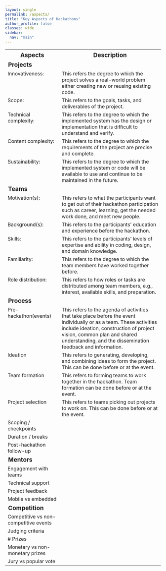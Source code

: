 ```yaml
---
layout: single
permalink: /aspects/
title: "Key Aspects of Hackathons"
author_profile: false
classes: wide
sidebar:
  nav: "main"
---
```

<style>
  tr {
    align: top;
  }
  td {
    vertical-align: top;
  }
</style>
<table>
<tr>
  <th style="font-size:1.2em;"><strong>Aspects</strong></th>
  <th style="font-size:1.2em;"><strong>Description</strong></th>
</tr>

<tr>
  <td style="colspan:2; font-size:1.2em;"><strong>Projects</strong></td>
</tr>

<tr>
  <td>Innovativeness:</td>
  <td>This refers the degree to which the project solves a real-world problem either creating new or reusing existing code.</td>
</tr>

<tr>
  <td>Scope:</td>
  <td>This refers to the goals, tasks, and deliverables of the project.</td>
</tr>

<tr>
  <td>Technical complexity:</td>
  <td>This refers to the degree to which the implemented system has the design or implementation that is difficult to understand and verify.</td>
</tr>

<tr>
  <td>Content complexity:</td>
  <td>This refers to the degree to which the requirements of the project are precise and complete.</td>
</tr>

<tr>
  <td>Sustainability:</td>
  <td>This refers to the degree to which the implemented system or code will be available to use and continue to be maintained in the future.</td>
</tr>

<tr>
  <td style="colspan:2; font-size:1.2em;"><strong>Teams</strong></td>
</tr>

<tr>
  <td>Motivation(s):</td>
  <td>This refers to what the participants want to get out of their hackathon participation such as career, learning, get the needed work done, and meet new people.</td>
</tr>

<tr>
  <td>Background(s):</td>
  <td>This refers to the participants' education and experience before the hackathon.</td>
</tr>

<tr>
  <td>Skills:</td>
  <td>This refers to the participants' levels of expertise and ability in coding, design, and domain knowledge.</td>
</tr>

<tr>
  <td>Familiarity:</td>
  <td>This refers to the degree to which the team members have worked together before.</td>
</tr>

<tr>
  <td>Role distribution:</td>
  <td>This refers to how roles or tasks are distributed among team members, e.g., interest, available skills, and preparation.</td>
</tr>

<tr>
  <td style="colspan:2; font-size:1.2em;"><strong>Process</strong></td>
</tr>

<tr>
  <td>Pre-hackathon(events)</td>
  <td>This refers to the agenda of activities that take place before the event individually or as a team. These activities include ideation, construction of project vision, common plan and shared understanding, and the dissemination feedback and information.</td>
</tr>

<tr>
  <td>Ideation</td>
  <td>This refers to generating, developing, and combining ideas to form the project. This can be done before or at the event.</td>
</tr>

<tr>
  <td>Team formation</td>
  <td>This refers to forming teams to work together in the hackathon. Team formation can be done before or at the event.</td>
</tr>

<tr>
  <td>Project selection</td>
  <td>This refers to teams picking out projects to work on. This can be done before or at the event.</td>
</tr>

<tr>
  <td>Scoping / checkpoints</td>
  <td></td>
</tr>

<tr>
  <td>Duration / breaks</td>
  <td></td>
</tr>

<tr>
  <td>Post-hackathon follow-up</td>
  <td></td>
</tr>

<tr>
  <td style="colspan:2; font-size:1.2em;"><strong>Mentors</strong></td>
</tr>

<tr>
  <td>Engagement with teams</td>
  <td></td>
</tr>

<tr>
  <td>Technical support</td>
  <td></td>
</tr>

<tr>
  <td>Project feedback</td>
  <td></td>
</tr>

<tr>
  <td>Mobile vs embedded</td>
  <td></td>
</tr>

<tr>
  <td style="colspan:2; font-size:1.2em;"><strong>Competition</strong></td>
</tr>

<tr>
  <td>Competitive vs non-competitive events</td>
  <td></td>
</tr>

<tr>
  <td>Judging criteria</td>
  <td></td>
</tr>

<tr>
  <td># Prizes</td>
  <td></td>
</tr>

<tr>
  <td>Monetary vs non-monetary prizes</td>
  <td></td>
</tr>

<tr>
  <td>Jury vs popular vote</td>
  <td></td>
</tr>
</table>
